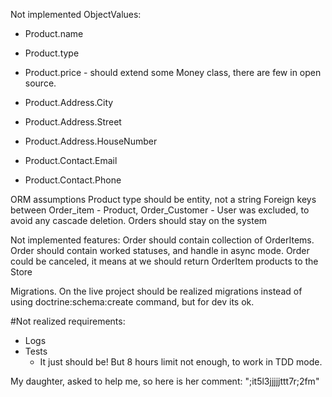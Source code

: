 Not implemented ObjectValues:
 - Product.name
 - Product.type
 - Product.price - should extend some Money class, there are few in open source.
 
 - Product.Address.City
 - Product.Address.Street
 - Product.Address.HouseNumber
 
 - Product.Contact.Email
 - Product.Contact.Phone
  
ORM assumptions
  Product type should be entity, not a string
  Foreign keys between Order_item - Product, Order_Customer - User was excluded, to avoid any cascade deletion. Orders should stay on the system
  
 Not implemented features:
  Order should contain collection of OrderItems.
  Order should contain worked statuses, and handle in async mode.
  Order could be canceled, it means at we should return OrderItem products to the Store
  
Migrations.
  On the live project should be realized migrations instead of using doctrine:schema:create command, but for dev its ok.
  
#Not realized requirements:
 - Logs
 - Tests
    - It just should be! But 8 hours limit not enough, to work in TDD mode.
 
My daughter, asked to help me, so here is her comment: ";it5l3jjjjjttt7r;2fm"
  